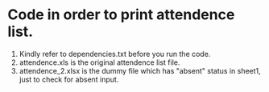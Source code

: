 # Code in order to print attendence list.
1. Kindly refer to dependencies.txt before you run the code.
2. attendence.xls is the original attendence list file.
3. attendence_2.xlsx is the dummy file which has "absent" status in sheet1, just to check for absent input.
